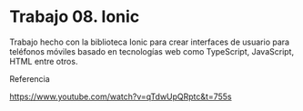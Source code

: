 # Trabajo 08. Ionic

Trabajo hecho con la biblioteca Ionic para crear interfaces de usuario para teléfonos móviles basado en tecnologías web como TypeScript, JavaScript, HTML entre otros.

Referencia

https://www.youtube.com/watch?v=qTdwUpQRptc&t=755s